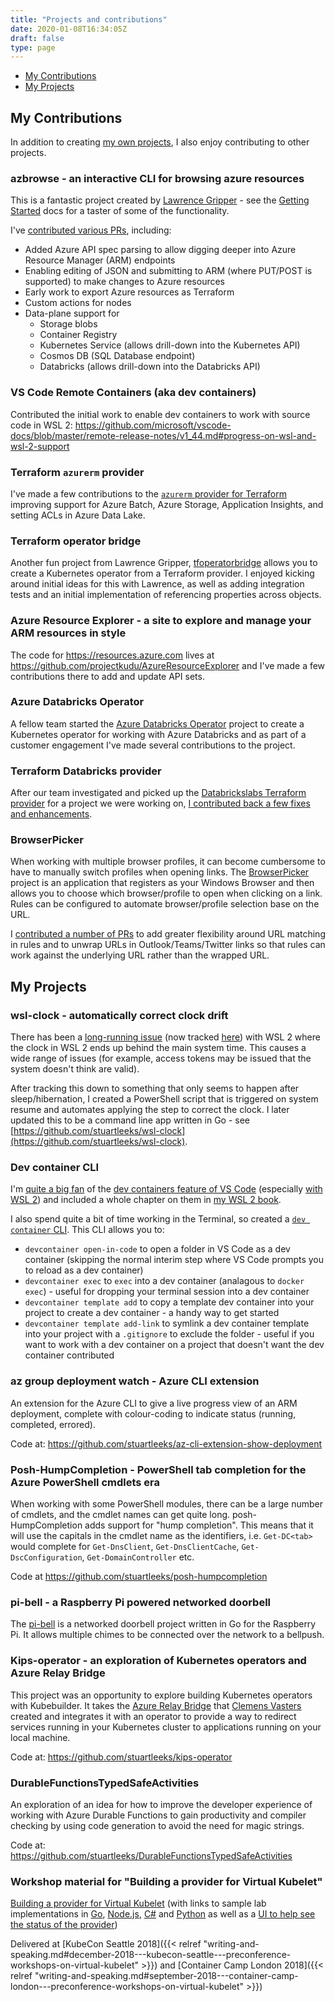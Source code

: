 ```yaml
---
title: "Projects and contributions"
date: 2020-01-08T16:34:05Z
draft: false
type: page
---
```


* [My Contributions](#my-contributions)
* [My Projects](#my-projects)

## My Contributions

In addition to creating [my own projects](#my-projects), I also enjoy contributing to other projects.

### azbrowse - an interactive CLI for browsing azure resources

This is a fantastic project created by [Lawrence Gripper](https://blog.gripdev.xyz) - see the [Getting Started](https://github.com/lawrencegripper/azbrowse/blob/master/docs/getting-started.md) docs for a taster of some of the functionality.

I've [contributed various PRs](https://github.com/lawrencegripper/azbrowse/pulls?q=is%3Apr+is%3Aclosed+author%3Astuartleeks), including:
 - Added Azure API spec parsing to allow digging deeper into Azure Resource Manager (ARM) endpoints
 - Enabling editing of JSON and submitting to ARM (where PUT/POST is supported) to make changes to Azure resources
 - Early work to export Azure resources as Terraform
 - Custom actions for nodes
 - Data-plane support for
   - Storage blobs
   - Container Registry
   - Kubernetes Service (allows drill-down into the Kubernetes API)
   - Cosmos DB (SQL Database endpoint)
   - Databricks (allows drill-down into the Databricks API) 

### VS Code Remote Containers (aka dev containers)

Contributed the initial work to enable dev containers to work with source code in WSL 2: https://github.com/microsoft/vscode-docs/blob/master/remote-release-notes/v1_44.md#progress-on-wsl-and-wsl-2-support

### Terraform `azurerm` provider

I've made a few contributions to the [`azurerm` provider for Terraform](https://github.com/terraform-providers/terraform-provider-azurerm/) improving support for Azure Batch, Azure Storage, Application Insights, and setting ACLs in Azure Data Lake.

### Terraform operator bridge

Another fun project from Lawrence Gripper, [tfoperatorbridge](https://github.com/lawrencegripper/tfoperatorbridge) allows you to create a Kubernetes operator from a Terraform provider. I enjoyed kicking around initial ideas for this with Lawrence, as well as adding integration tests and an initial implementation of referencing properties across objects.

### Azure Resource Explorer - a site to explore and manage your ARM resources in style

The code for <https://resources.azure.com> lives at <https://github.com/projectkudu/AzureResourceExplorer> and I've made a few contributions there to add and update API sets.

### Azure Databricks Operator

A fellow team started the [Azure Databricks Operator](https://github.com/microsoft/azure-databricks-operator/) project to create a Kubernetes operator for working with Azure Databricks and as part of a customer engagement I've made several contributions to the project.

### Terraform Databricks provider

After our team investigated and picked up the [Databrickslabs Terraform provider](https://github.com/databrickslabs/terraform-provider-databricks) for a project we were working on, [I contributed back a few fixes and enhancements](https://github.com/databrickslabs/terraform-provider-databricks/pulls?q=is%3Apr+is%3Aclosed+author%3Astuartleeks).

### BrowserPicker

When working with multiple browser profiles, it can become cumbersome to have to manually switch profiles when opening links. The [BrowserPicker](https://github.com/mortenn/BrowserPicker) project is an application that registers as your Windows Browser and then allows you to choose which browser/profile to open when clicking on a link. Rules can be configured to automate browser/profile selection base on the URL.

I [contributed a number of PRs](https://github.com/mortenn/BrowserPicker/pulls?q=is%3Apr+author%3Astuartleeks+is%3Aclosed) to add greater flexibility around URL matching in rules and to unwrap URLs in Outlook/Teams/Twitter links so that rules can work against the underlying URL rather than the wrapped URL. 

## My Projects

### wsl-clock - automatically correct clock drift

There has been a [long-running issue](https://github.com/microsoft/WSL/issues/4245) (now tracked [here](https://github.com/microsoft/WSL/issues/5324)) with WSL 2 where the clock in WSL 2 ends up behind the main system time. This causes a wide range of issues (for example, access tokens may be issued that the system doesn't think are valid).

After tracking this down to something that only seems to happen after sleep/hibernation, I created a PowerShell script that is triggered on system resume and automates applying the step to correct the clock. I later updated this to be a command line app written in Go - see [https://github.com/stuartleeks/wsl-clock](https://github.com/stuartleeks/wsl-clock).

### Dev container CLI

I'm [quite a big fan](https://stuartleeks.com/posts/vscode-devcontainers/) of the [dev containers feature of VS Code](https://code.visualstudio.com/docs/remote/containers) (especially [with WSL 2](#vs-code-remote-containers-aka-devcontainers)) and included a whole chapter on them in [my WSL 2 book](https://wsl.tips/book).

I also spend quite a bit of time working in the Terminal, so created a [`dev container` CLI](https://github.com/stuartleeks/devcontainer-cli). This CLI allows you to:

 - `devcontainer open-in-code` to open a folder in VS Code as a dev container (skipping the normal interim step where VS Code prompts you to reload as a dev container)
 - `devcontainer exec` to `exec` into a dev container (analagous to `docker exec`) - useful for dropping your terminal session into a dev container
 - `devcontainer template add` to copy a template dev container into your project to create a dev container - a handy way to get started
 - `devcontainer template add-link` to symlink a dev container template into your project with a `.gitignore` to exclude the folder - useful if you want to work with a dev container on a project that doesn't want the dev container contributed 

### az group deployment watch - Azure CLI extension

An extension for the Azure CLI to give a live progress view of an ARM deployment, complete with colour-coding to indicate status (running, completed, errored).

Code at: <https://github.com/stuartleeks/az-cli-extension-show-deployment>

### Posh-HumpCompletion - PowerShell tab completion for the Azure PowerShell cmdlets era

When working with some PowerShell modules, there can be a large number of cmdlets, and the cmdlet names can get quite long. posh-HumpCompletion adds support for "hump completion". This means that it will use the capitals in the cmdlet name as the identifiers, i.e. `Get-DC<tab>` would complete for `Get-DnsClient`, `Get-DnsClientCache`, `Get-DscConfiguration`, `Get-DomainController` etc.

Code at <https://github.com/stuartleeks/posh-humpcompletion>

### pi-bell - a Raspberry Pi powered networked doorbell

The [pi-bell](https://github.com/stuartleeks/pi-bell) is a networked doorbell project written in Go for the Raspberry Pi. It allows multiple chimes to be connected over the network to a bellpush.

### Kips-operator - an exploration of Kubernetes operators and Azure Relay Bridge

This project was an opportunity to explore building Kubernetes operators with Kubebuilder. It takes the [Azure Relay Bridge](https://github.com/clemensv/azure-relay-bridge) that [Clemens Vasters](https://twitter.com/clemensv) created and integrates it with an operator to provide a way to redirect services running in your Kubernetes cluster to applications running on your local machine.

Code at: <https://github.com/stuartleeks/kips-operator>

### DurableFunctionsTypedSafeActivities

An exploration of an idea for how to improve the developer experience of working with Azure Durable Functions to gain productivity and compiler checking by using code generation to avoid the need for magic strings.

Code at: <https://github.com/stuartleeks/DurableFunctionsTypedSafeActivities>

### Workshop material for "Building a provider for Virtual Kubelet"

[Building a provider for Virtual Kubelet](https://github.com/stuartleeks/virtual-kubelet-workshop-building-a-provider/) (with links to sample lab implementations in [Go](https://github.com/stuartleeks/virtual-kubelet-web-mock-go), [Node.js](https://github.com/stuartleeks/virtual-kubelet-web-mock-nodejs), [C#](https://github.com/stuartleeks/virtual-kubelet-web-mock-csharp/) and [Python](https://github.com/stuartleeks/virtual-kubelet-web-mock-python) as well as a [UI to help see the status of the provider](https://github.com/stuartleeks/virtual-kubelet-web-ui))

Delivered at [KubeCon Seattle 2018]({{< relref "writing-and-speaking.md#december-2018---kubecon-seattle---preconference-workshops-on-virtual-kubelet" >}}) and [Container Camp London 2018]({{< relref "writing-and-speaking.md#september-2018---container-camp-london---preconference-workshops-on-virtual-kubelet" >}})

